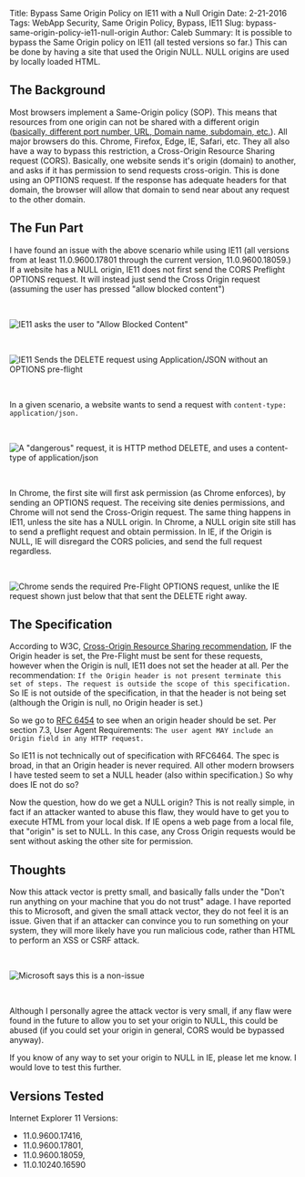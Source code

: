 Title: Bypass Same Origin Policy on IE11 with a Null Origin
Date: 2-21-2016
Tags: WebApp Security, Same Origin Policy, Bypass, IE11
Slug: bypass-same-origin-policy-ie11-null-origin
Author: Caleb
Summary: It is possible to bypass the Same Origin policy on IE11 (all tested versions so far.) This can be done by having a site that used the Origin NULL. NULL origins are used by locally loaded HTML.

The Background
--------------
Most browsers implement a Same-Origin policy (SOP). This means that resources from one origin can not be shared with a different origin ([basically, different port number, URL, Domain name, subdomain, etc.](https://www.ietf.org/rfc/rfc6454.txt "Origin")). All major browsers do this. Chrome, Firefox, Edge, IE, Safari, etc. They all also have a way to bypass this restriction, a Cross-Origin Resource Sharing request (CORS). Basically, one website sends it's origin (domain) to another, and asks if it has permission to send requests cross-origin. This is done using an OPTIONS request. If the response has adequate headers for that domain, the browser will allow that domain to send near about any request to the other domain. 

The Fun Part
------------
I have found an issue with the above scenario while using IE11 (all versions from at least 11.0.9600.17801 through the current version, 11.0.9600.18059.) If a website has a NULL origin, IE11 does not first send the CORS Preflight OPTIONS request. It will instead just send the Cross Origin request (assuming the user has pressed "allow blocked content")

<br>

![IE11 asks the user to "Allow Blocked Content"](/images/bypass-same-origin-policy-ie11-null-origin01-Allow-Blocked-Content.png)

<br>

![IE11 Sends the DELETE request using Application/JSON without an OPTIONS pre-flight](/images/bypass-same-origin-policy-ie11-null-origin01-no-OPTIONS.png)

<br>

In a given scenario, a website wants to send a request with `content-type: application/json.`

<br>

![A "dangerous" request, it is HTTP method DELETE, and uses a content-type of application/json](/images/bypass-same-origin-policy-ie11-null-origin01-Dangerous-Request.png)

<br>

In Chrome, the first site will first ask permission (as Chrome enforces), by sending an OPTIONS request. The receiving site denies permissions, and Chrome will not send the Cross-Origin request. The same thing happens in IE11, unless the site has a NULL origin. In Chrome, a NULL origin site still has to send a preflight request and obtain permission. In IE, if the Origin is NULL, IE will disregard the CORS policies, and send the full request regardless. 

<br>

![Chrome sends the required Pre-Flight OPTIONS request, unlike the IE request shown just below that that sent the DELETE right away.](/images/bypass-same-origin-policy-ie11-null-origin01-Pre-Flight-Sent.png)


The Specification
-----------------
According to W3C, [Cross-Origin Resource Sharing recommendation](https://www.w3.org/TR/2014/REC-cors-20140116/#resource-preflight-requests "CORS"), IF the Origin header is set, the Pre-Flight must be sent for these requests, however when the Origin is null, IE11 does not set the header at all. Per the recommendation: `If the Origin header is not present terminate this set of steps. The request is outside the scope of this specification.`
So IE is not outside of the specification, in that the header is not being set (although the Origin is null, no Origin header is set.) 

So we go to [RFC 6454](https://www.ietf.org/rfc/rfc6454.txt "Origin") to see when an origin header should be set. Per section 7.3, User Agent Requirements: `The user agent MAY include an Origin field in any HTTP request.`

So IE11 is not technically out of specification with RFC6464. The spec is broad, in that an Origin header is never required. All other modern browsers I have tested seem to set a NULL header (also within specification.) So why does IE not do so?

Now the question, how do we get a NULL origin? This is not really simple, in fact if an attacker wanted to abuse this flaw, they would have to get you to execute HTML from your local disk. If IE opens a web page from a local file, that "origin" is set to NULL. In this case, any Cross Origin requests would be sent without asking the other site for permission.

Thoughts
--------
Now this attack vector is pretty small, and basically falls under the "Don't run anything on your machine that you do not trust" adage.
I have reported this to Microsoft, and given the small attack vector, they do not feel it is an issue. Given that if an attacker can convince you to run something on your system, they will more likely have you run malicious code, rather than HTML to perform an XSS or CSRF attack. 

<br>

![Microsoft says this is a non-issue](/images/bypass-same-origin-policy-ie11-null-origin01-Non-issue-From-MS.png)

<br>

Although I personally agree the attack vector is very small, if any flaw were found in the future to allow you to set your origin to NULL, this could be abused (if you could set your origin in general, CORS would be bypassed anyway). 

If you know of any way to set your origin to NULL in IE, please let me know. I would love to test this further.



Versions Tested
---------------
Internet Explorer 11 Versions:
*	11.0.9600.17416, 
*	11.0.9600.17801, 
*	11.0.9600.18059, 
*	11.0.10240.16590